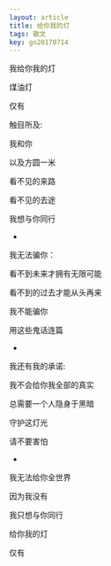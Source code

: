 ```yaml
---
layout: article
title: 给你我的灯
tags: 散文
key: gn20170714
---
```


我给你我的灯

煤油灯

仅有

<!--more-->

触目所及:

我和你

以及方圆一米

看不见的来路

看不见的去途

我想与你同行

*

我无法骗你：

看不到未来才拥有无限可能

看不到的过去才能从头再来

我不能骗你

用这些鬼话连篇

*

我还有我的承诺:

我不会给你我全部的真实

总需要一个人隐身于黑暗

守护这灯光

请不要害怕

*

我无法给你全世界

因为我没有

我只想与你同行

给你我的灯

仅有